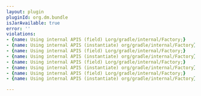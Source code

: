 ```yaml
---
layout: plugin
pluginId: org.dm.bundle
isJarAvailable: true
error: ''
violations:
- {name: Using internal APIS (field) Lorg/gradle/internal/Factory;}
- {name: Using internal APIS (instantiate) org/gradle/internal/Factory}
- {name: Using internal APIS (field) Lorg/gradle/internal/Factory;}
- {name: Using internal APIS (instantiate) org/gradle/internal/Factory}
- {name: Using internal APIS (field) Lorg/gradle/internal/Factory;}
- {name: Using internal APIS (instantiate) org/gradle/internal/Factory}
- {name: Using internal APIS (field) Lorg/gradle/internal/Factory;}
- {name: Using internal APIS (instantiate) org/gradle/internal/Factory}

---
```

